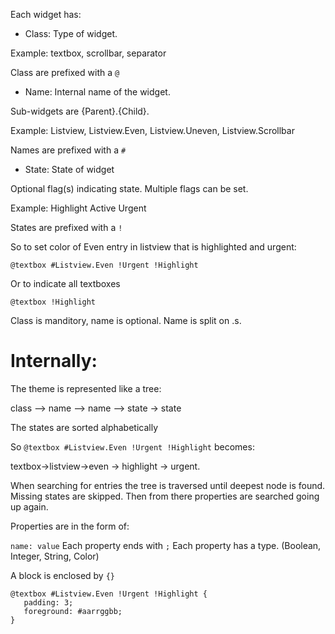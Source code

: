 
Each widget has:

* Class: Type of widget. 

Example: textbox, scrollbar, separator

Class are prefixed with a `@`

* Name: Internal name of the widget.

Sub-widgets are {Parent}.{Child}.

Example: Listview, Listview.Even, Listview.Uneven, Listview.Scrollbar

Names are prefixed with a `#`

* State: State of widget

Optional flag(s) indicating state. 
Multiple flags can be set.

Example: Highlight Active Urgent 

States are prefixed with a `!` 

So to set color of Even entry in listview that is highlighted and urgent:

`@textbox #Listview.Even !Urgent !Highlight` 

Or to indicate all textboxes

`@textbox !Highlight`

Class is manditory, name is optional. Name is split on .s.


# Internally:

The theme is represented like a tree:

class --> name --> name --> state -> state

The states are sorted alphabetically

So  `@textbox #Listview.Even !Urgent !Highlight` becomes:

textbox->listview->even -> highlight -> urgent.

When searching for entries the tree is traversed until deepest node is found.
Missing states are skipped.
Then from there properties are searched going up again.

Properties are in the form of:

`name: value`
Each property ends with `;` 
Each property has a type. (Boolean, Integer, String, Color)

A block is enclosed by `{}`

```
@textbox #Listview.Even !Urgent !Highlight {
   padding: 3;
   foreground: #aarrggbb; 
}
```
